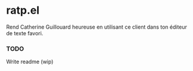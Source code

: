 # ratp.el
Rend Catherine Guillouard heureuse en utilisant ce client dans ton éditeur de texte favori.

### TODO
Write readme (wip)
